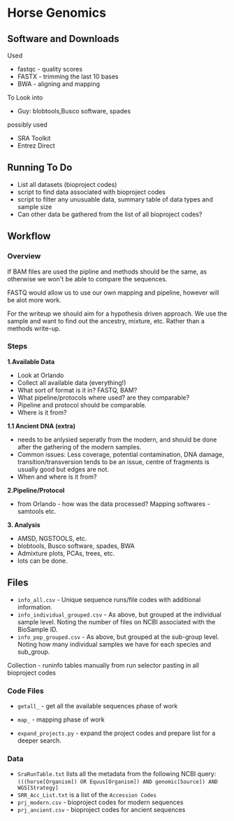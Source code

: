 # Horse Genomics

## Software and Downloads
Used
* fastqc - quality scores
* FASTX - trimming the last 10 bases
* BWA - aligning and mapping

To Look into
* Guy: blobtools,Busco software, spades

possibly used
* SRA Toolkit
* Entrez Direct


## Running To Do 
* List all datasets (bioproject codes)
* script to find data associated with bioproject codes
* script to filter any unusuable data, summary table of data types and sample size
* Can other data be gathered from the list of all bioproject codes?



## Workflow
### Overview
If BAM files are used the pipline and methods should be the same, as otherwise we won't be able to compare the sequences. 

FASTQ would allow us to use our own mapping and pipeline, however will be alot more work. 

For the writeup we should aim for a hypothesis driven approach. We use the sample and want to find out the ancestry, mixture, etc. Rather than a methods write-up.

### Steps
**1.Available Data**
* Look at Orlando
* Collect all available data (everything!)
* What sort of format is it in? FASTQ, BAM?
* What pipeline/protocols where used? are they comparable?
* Pipeline and protocol should be comparable. 
* Where is it from?

**1.1 Ancient DNA (extra)**
* needs to be anlysied seperatly from the modern, and should be done after the gathering of the modern samples. 
* Common issues: Less coverage, potential contamination, DNA damage, transition/transversion tends to be an issue, centre of fragments is usually good but edges are not. 
* When and where is it from?

**2.Pipeline/Protocol**
* from Orlando - how was the data processed?
Mapping softwares - samtools etc. 

**3. Analysis**
* AMSD, NGSTOOLS, etc. 
* blobtools, Busco software, spades, BWA
* Admixture plots, PCAs, trees, etc. 
* lots can be done. 


## Files
* `info_all.csv` - Unique sequence runs/file codes with additional information. 
* `info_individual_grouped.csv` - As above, but grouped at the individual sample level. Noting the number of files on NCBI associated with the BioSample ID.
* `info_pop_grouped.csv` - As above, but grouped at the sub-group level. Noting how many individual samples we have for each species and sub_group.

Collection - runinfo tables manually from run selector pasting in all bioproject codes


### Code Files
* `getall_` - get all the available sequences phase of work
* `map_` - mapping phase of work



* `expand_projects.py` - expand the project codes and prepare list for a deeper search.




### Data

* `SraRunTable.txt` lists all the metadata from the following NCBI query: `(((horse[Organism]) OR Equus[Organism]) AND genomic[Source]) AND WGS[Strategy]`
* `SRR_Acc_List.txt` is a list of the `Accession Codes`
* `prj_modern.csv` - bioproject codes for modern sequences
* `prj_ancient.csv` - bioproject codes for ancient sequences